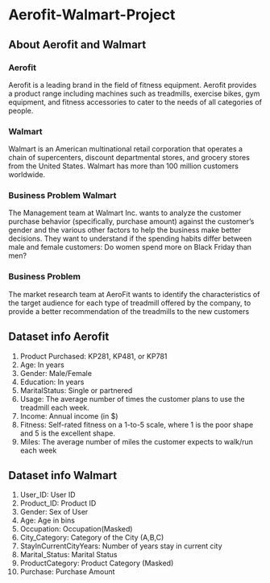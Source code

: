 # Aerofit-Walmart-Project
## About Aerofit and Walmart
### Aerofit 
Aerofit is a leading brand in the field of fitness equipment. Aerofit provides a product range including machines such as treadmills, exercise bikes, gym equipment, and fitness accessories to cater to the needs of all categories of people.

### Walmart
Walmart is an American multinational retail corporation that operates a chain of supercenters, discount departmental stores, and grocery stores from the United States. Walmart has more than 100 million customers worldwide.

### Business Problem Walmart
The Management team at Walmart Inc. wants to analyze the customer purchase behavior (specifically, purchase amount) against the customer’s gender and the various other factors to help the business make better decisions. They want to understand if the spending habits differ between male and female customers: Do women spend more on Black Friday than men? 

### Business Problem
The market research team at AeroFit wants to identify the characteristics of the target audience for each type of treadmill offered by the company, to provide a better recommendation of the treadmills to the new customers

## Dataset info Aerofit 
1. Product Purchased:	KP281, KP481, or KP781
2. Age:	In years
3. Gender:	Male/Female
4. Education:	In years
5. MaritalStatus:	Single or partnered
6. Usage:	The average number of times the customer plans to use the treadmill each week.
7. Income:	Annual income (in $)
8. Fitness:	Self-rated fitness on a 1-to-5 scale, where 1 is the poor shape and 5 is the excellent shape.
9. Miles:	The average number of miles the customer expects to walk/run each week

## Dataset info Walmart 
1. User_ID:	User ID
2. Product_ID:	Product ID
3. Gender:	Sex of User
4. Age:	Age in bins
5. Occupation:	Occupation(Masked)
6. City_Category:	Category of the City (A,B,C)
7. StayInCurrentCityYears:	Number of years stay in current city
8. Marital_Status:	Marital Status
9. ProductCategory:	Product Category (Masked)
10. Purchase:	Purchase Amount
